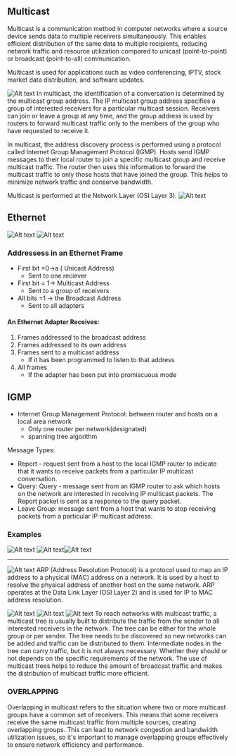 ## Multicast
Multicast is a communication method in computer networks where a source device sends data to multiple receivers simultaneously. This enables efficient distribution of the same data to multiple recipients, reducing network traffic and resource utilization compared to unicast (point-to-point) or broadcast (point-to-all) communication.

Multicast is used for applications such as video conferencing, IPTV, stock market data distribution, and software updates.

![Alt text](IMAGES/Pasted%20image%2020230204155405.png)
In multicast, the identification of a conversation is determined by the multicast group address. The IP multicast group address specifies a group of interested receivers for a particular multicast session. Receivers can join or leave a group at any time, and the group address is used by routers to forward multicast traffic only to the members of the group who have requested to receive it.

In multicast, the address discovery process is performed using a protocol called Internet Group Management Protocol (IGMP). Hosts send IGMP messages to their local router to join a specific multicast group and receive multicast traffic. The router then uses this information to forward the multicast traffic to only those hosts that have joined the group. This helps to minimize network traffic and conserve bandwidth.

Multicast is performed at the Network Layer (OSI Layer 3).
![Alt text](IMAGES/Pasted%20image%2020230204155648.png)
## Ethernet
![Alt text](IMAGES/Pasted%20image%2020230204155736.png)
![Alt text](IMAGES/Pasted%20image%2020230204155807.png)

### Addressess in an Ethernet Frame

- First bit =0->a ( Unicast Address)
	- Sent to one reciever
- First bit = 1-> Multicast Address
	- Sent to a group of receivers
- All bits =1 -> the Broadcast Address
	- Sent to all adapters

#### An Ethernet Adapter Receives:
1. Frames addressed to the broadcast address
2. Frames addressed to its own address
3. Frames sent to a multicast address
	- If it has been programmed to listen to that address
4. All frames
	- If the adapter has been put into promiscuous mode

## IGMP
- Internet Group Management Protocol: between router and hosts on a local area network
	- Only one router per network(designated)
	 - spanning tree algorithm

Message Types:
- Report - request sent from a host to the local IGMP router to indicate that it wants to receive packets from a particular IP multicast conversation.
- Query: Query - message sent from an IGMP router to ask which hosts on the network are interested in receiving IP multicast packets. The Report packet is sent as a response to the query packet.
- Leave Group: message sent from a host that wants to stop receiving packets from a particular IP multicast address.

### Examples
  
![Alt text](IMAGES/Pasted%20image%2020230204160533.png)
![Alt text](IMAGES/Pasted%20image%2020230204160544.png)![Alt text](IMAGES/Pasted%20image%2020230204160557.png)

---
![Alt text](IMAGES/Pasted%20image%2020230204160707.png)
ARP (Address Resolution Protocol) is a protocol used to map an IP address to a physical (MAC) address on a network. It is used by a host to resolve the physical address of another host on the same network. ARP operates at the Data Link Layer (OSI Layer 2) and is used for IP to MAC address resolution.

![Alt text](IMAGES/Pasted%20image%2020230204160754.png)
![Alt text](IMAGES/Pasted%20image%2020230204160805.png)
![Alt text](IMAGES/Pasted%20image%2020230204160813.png)
	To reach networks with multicast traffic, a multicast tree is usually built to distribute the traffic from the sender to all interested receivers in the network. The tree can be either for the whole group or per sender. The tree needs to be discovered so new networks can be added and traffic can be distributed to them. Intermediate nodes in the tree can carry traffic, but it is not always necessary. Whether they should or not depends on the specific requirements of the network. The use of multicast trees helps to reduce the amount of broadcast traffic and makes the distribution of multicast traffic more efficient.

### OVERLAPPING
Overlapping in multicast refers to the situation where two or more multicast groups have a common set of receivers. This means that some receivers receive the same multicast traffic from multiple sources, creating overlapping groups. This can lead to network congestion and bandwidth utilization issues, so it's important to manage overlapping groups effectively to ensure network efficiency and performance.

